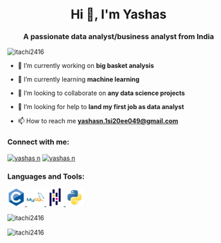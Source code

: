 <h1 align="center">Hi 👋, I'm Yashas</h1>
<h3 align="center">A passionate data analyst/business analyst from India</h3>

<p align="left"> <img src="https://komarev.com/ghpvc/?username=itachi2416&label=Profile%20views&color=0e75b6&style=flat" alt="itachi2416" /> </p>

- 🔭 I’m currently working on **big basket analysis**

- 🌱 I’m currently learning **machine learning**

- 👯 I’m looking to collaborate on **any data science projects**

- 🤝 I’m looking for help to **land my first job as data analyst**

- 📫 How to reach me **yashasn.1si20ee049@gmail.com**

<h3 align="left">Connect with me:</h3>
<p align="left">
<a href="https://linkedin.com/in/yashas n" target="blank"><img align="center" src="https://raw.githubusercontent.com/rahuldkjain/github-profile-readme-generator/master/src/images/icons/Social/linked-in-alt.svg" alt="yashas n" height="30" width="40" /></a>
<a href="https://www.hackerrank.com/yashas n" target="blank"><img align="center" src="https://raw.githubusercontent.com/rahuldkjain/github-profile-readme-generator/master/src/images/icons/Social/hackerrank.svg" alt="yashas n" height="30" width="40" /></a>
</p>

<h3 align="left">Languages and Tools:</h3>
<p align="left"> <a href="https://www.cprogramming.com/" target="_blank" rel="noreferrer"> <img src="https://raw.githubusercontent.com/devicons/devicon/master/icons/c/c-original.svg" alt="c" width="40" height="40"/> </a> <a href="https://www.mysql.com/" target="_blank" rel="noreferrer"> <img src="https://raw.githubusercontent.com/devicons/devicon/master/icons/mysql/mysql-original-wordmark.svg" alt="mysql" width="40" height="40"/> </a> <a href="https://pandas.pydata.org/" target="_blank" rel="noreferrer"> <img src="https://raw.githubusercontent.com/devicons/devicon/2ae2a900d2f041da66e950e4d48052658d850630/icons/pandas/pandas-original.svg" alt="pandas" width="40" height="40"/> </a> <a href="https://www.python.org" target="_blank" rel="noreferrer"> <img src="https://raw.githubusercontent.com/devicons/devicon/master/icons/python/python-original.svg" alt="python" width="40" height="40"/> </a> </p>

<p><img align="center" src="https://github-readme-stats.vercel.app/api/top-langs?username=itachi2416&show_icons=true&locale=en&layout=compact" alt="itachi2416" /></p>

<p><img align="center" src="https://github-readme-streak-stats.herokuapp.com/?user=itachi2416&" alt="itachi2416" /></p>


